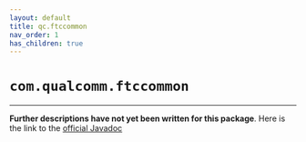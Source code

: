 ```yaml
---
layout: default
title: qc.ftccommon
nav_order: 1
has_children: true
---
```

# `com.qualcomm.ftccommon`
---
**Further descriptions have not yet been written for this package**. Here is the link to the [official Javadoc](https://ftctechnh.github.io/ftc_app/doc/javadoc/com/qualcomm/ftccommon/package-frame.html)
    